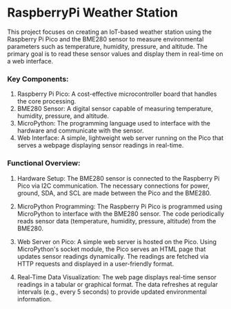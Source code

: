 # RaspberryPi Weather Station

This project focuses on creating an IoT-based weather station using the Raspberry Pi Pico and the BME280 sensor to measure environmental parameters such as temperature, humidity, pressure, and altitude. The primary goal is to read these sensor values and display them in real-time on a web interface.

### Key Components:
1. Raspberry Pi Pico: A cost-effective microcontroller board that handles the core processing.
2. BME280 Sensor: A digital sensor capable of measuring temperature, humidity, pressure, and altitude.
3. MicroPython: The programming language used to interface with the hardware and communicate with the sensor.
4. Web Interface: A simple, lightweight web server running on the Pico that serves a webpage displaying sensor readings in real-time.

### Functional Overview:
1. Hardware Setup:
The BME280 sensor is connected to the Raspberry Pi Pico via I2C communication.
The necessary connections for power, ground, SDA, and SCL are made between the Pico and the BME280.

2. MicroPython Programming:
The Raspberry Pi Pico is programmed using MicroPython to interface with the BME280 sensor.
The code periodically reads sensor data (temperature, humidity, pressure, altitude) from the BME280.

3. Web Server on Pico:
A simple web server is hosted on the Pico. Using MicroPython's socket module, the Pico serves an HTML page that updates sensor readings dynamically.
The readings are fetched via HTTP requests and displayed in a user-friendly format.

4. Real-Time Data Visualization:
The web page displays real-time sensor readings in a tabular or graphical format.
The data refreshes at regular intervals (e.g., every 5 seconds) to provide updated environmental information.

